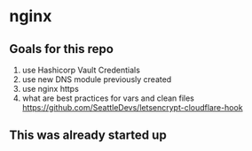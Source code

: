 # nginx 

## Goals for this repo
1. use Hashicorp Vault Credentials
2. use new DNS module previously created 
3. use nginx https 
4. what are best practices for vars and clean files 
https://github.com/SeattleDevs/letsencrypt-cloudflare-hook

## This was already started up 
